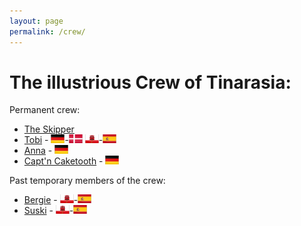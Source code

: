 ```yaml
---
layout: page
permalink: /crew/
---
```


# The illustrious Crew of Tinarasia:

Permanent crew:
* [The Skipper](/crew/the_skipper) 
* [Tobi](/crew/tobi) - <img src="/img/flags/de.png">-<img src="/img/flags/dk.png"> <img src="/img/flags/gi.png">-<img src="/img/flags/es.png">
* [Anna](/crew/anna) - <img src="/img/flags/de.png">
* [Capt'n Caketooth](/crew/captn_caketooth) - <img src="/img/flags/de.png">

Past temporary members of the crew:
* [Bergie](https://lille-oe.de/crew/) - <img src="/img/flags/gi.png">-<img src="/img/flags/es.png">
* [Suski](https://lille-oe.de/crew/) - <img src="/img/flags/gi.png">-<img src="/img/flags/es.png">
